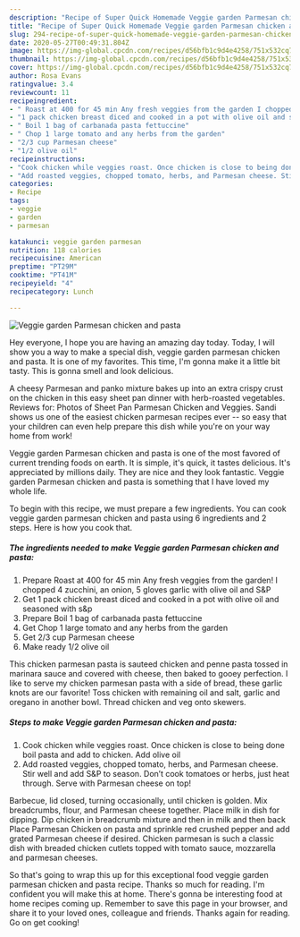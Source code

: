 ```yaml
---
description: "Recipe of Super Quick Homemade Veggie garden Parmesan chicken and pasta"
title: "Recipe of Super Quick Homemade Veggie garden Parmesan chicken and pasta"
slug: 294-recipe-of-super-quick-homemade-veggie-garden-parmesan-chicken-and-pasta
date: 2020-05-27T00:49:31.804Z
image: https://img-global.cpcdn.com/recipes/d56bfb1c9d4e4258/751x532cq70/veggie-garden-parmesan-chicken-and-pasta-recipe-main-photo.jpg
thumbnail: https://img-global.cpcdn.com/recipes/d56bfb1c9d4e4258/751x532cq70/veggie-garden-parmesan-chicken-and-pasta-recipe-main-photo.jpg
cover: https://img-global.cpcdn.com/recipes/d56bfb1c9d4e4258/751x532cq70/veggie-garden-parmesan-chicken-and-pasta-recipe-main-photo.jpg
author: Rosa Evans
ratingvalue: 3.4
reviewcount: 11
recipeingredient:
- " Roast at 400 for 45 min Any fresh veggies from the garden I chopped 4 zucchini an onion 5 gloves garlic with olive oil and SP"
- "1 pack chicken breast diced and cooked in a pot with olive oil and seasoned with sp"
- " Boil 1 bag of carbanada pasta fettuccine"
- " Chop 1 large tomato and any herbs from the garden"
- "2/3 cup Parmesan cheese"
- "1/2 olive oil"
recipeinstructions:
- "Cook chicken while veggies roast. Once chicken is close to being done boil pasta and add to chicken. Add olive oil"
- "Add roasted veggies, chopped tomato, herbs, and Parmesan cheese. Stir well and add S&amp;P to season. Don’t cook tomatoes or herbs, just heat through. Serve with Parmesan cheese on top!"
categories:
- Recipe
tags:
- veggie
- garden
- parmesan

katakunci: veggie garden parmesan 
nutrition: 118 calories
recipecuisine: American
preptime: "PT29M"
cooktime: "PT41M"
recipeyield: "4"
recipecategory: Lunch

---
```



![Veggie garden Parmesan chicken and pasta](https://img-global.cpcdn.com/recipes/d56bfb1c9d4e4258/751x532cq70/veggie-garden-parmesan-chicken-and-pasta-recipe-main-photo.jpg)

Hey everyone, I hope you are having an amazing day today. Today, I will show you a way to make a special dish, veggie garden parmesan chicken and pasta. It is one of my favorites. This time, I'm gonna make it a little bit tasty. This is gonna smell and look delicious.

A cheesy Parmesan and panko mixture bakes up into an extra crispy crust on the chicken in this easy sheet pan dinner with herb-roasted vegetables. Reviews for: Photos of Sheet Pan Parmesan Chicken and Veggies. Sandi shows us one of the easiest chicken parmesan recipes ever -- so easy that your children can even help prepare this dish while you&#39;re on your way home from work!

Veggie garden Parmesan chicken and pasta is one of the most favored of current trending foods on earth. It is simple, it's quick, it tastes delicious. It's appreciated by millions daily. They are nice and they look fantastic. Veggie garden Parmesan chicken and pasta is something that I have loved my whole life.


To begin with this recipe, we must prepare a few ingredients. You can cook veggie garden parmesan chicken and pasta using 6 ingredients and 2 steps. Here is how you cook that.

<!--inarticleads1-->

##### The ingredients needed to make Veggie garden Parmesan chicken and pasta:

1. Prepare  Roast at 400 for 45 min Any fresh veggies from the garden! I chopped 4 zucchini, an onion, 5 gloves garlic with olive oil and S&amp;P
1. Get 1 pack chicken breast diced and cooked in a pot with olive oil and seasoned with s&amp;p
1. Prepare  Boil 1 bag of carbanada pasta fettuccine
1. Get  Chop 1 large tomato and any herbs from the garden
1. Get 2/3 cup Parmesan cheese
1. Make ready 1/2 olive oil


This chicken parmesan pasta is sauteed chicken and penne pasta tossed in marinara sauce and covered with cheese, then baked to gooey perfection. I like to serve my chicken parmesan pasta with a side of bread, these garlic knots are our favorite! Toss chicken with remaining oil and salt, garlic and oregano in another bowl. Thread chicken and veg onto skewers. 

<!--inarticleads2-->

##### Steps to make Veggie garden Parmesan chicken and pasta:

1. Cook chicken while veggies roast. Once chicken is close to being done boil pasta and add to chicken. Add olive oil
1. Add roasted veggies, chopped tomato, herbs, and Parmesan cheese. Stir well and add S&amp;P to season. Don’t cook tomatoes or herbs, just heat through. Serve with Parmesan cheese on top!


Barbecue, lid closed, turning occasionally, until chicken is golden. Mix breadcrumbs, flour, and Parmesan cheese together. Place milk in dish for dipping. Dip chicken in breadcrumb mixture and then in milk and then back Place Parmesan Chicken on pasta and sprinkle red crushed pepper and add grated Parmesan cheese if desired. Chicken parmesan is such a classic dish with breaded chicken cutlets topped with tomato sauce, mozzarella and parmesan cheeses. 

So that's going to wrap this up for this exceptional food veggie garden parmesan chicken and pasta recipe. Thanks so much for reading. I'm confident you will make this at home. There's gonna be interesting food at home recipes coming up. Remember to save this page in your browser, and share it to your loved ones, colleague and friends. Thanks again for reading. Go on get cooking!
